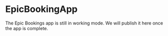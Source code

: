 # EpicBookingApp

The Epic Bookings app is still in working mode. We will publish it here once the app is complete.
